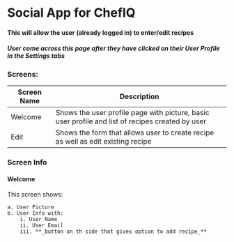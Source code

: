 # Social App for ChefIQ
#### This will allow the user (already logged in) to enter/edit recipes

##### User come across this page after they have clicked on their User Profile in the Settings tabs

### Screens:

| Screen Name     | Description |
| ---      | ---       |
| Welcome | Shows the user profile page with picture, basic user profile and list of recipes created by user |
| Edit | Shows the form that allows user to create recipe as well as edit existing recipe |

### Screen Info

#### Welcome

This screen shows:

    a. User Picture
    b. User Info with:
        i. User Name
        ii. User Email
        iii. **_button on th side that gives option to add recipe_**